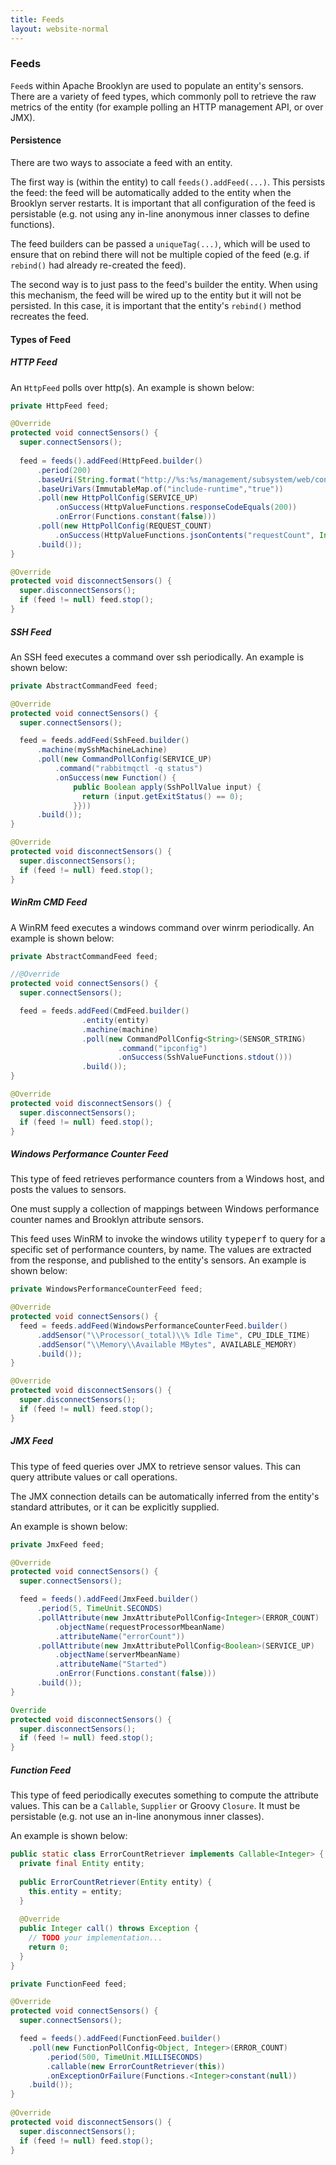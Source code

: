```yaml
---
title: Feeds
layout: website-normal
---
```


<!-- TODO old, needs work (refactoring!) and use of java_link -->

### Feeds

`Feed`s within Apache Brooklyn are used to populate an entity's sensors. There are a variety of 
feed types, which commonly poll to retrieve the raw metrics of the entity (for example polling an 
HTTP management API, or over JMX).  


#### Persistence

There are two ways to associate a feed with an entity.

The first way is (within the entity) to call `feeds().addFeed(...)`.
This persists the feed: the feed will be automatically
added to the entity when the Brooklyn server restarts. It is important that all configuration
of the feed is persistable (e.g. not using any in-line anonymous inner classes to define
functions).

The feed builders can be passed a `uniqueTag(...)`, which will be used to ensure that on
rebind there will not be multiple copied of the feed (e.g. if `rebind()` had already re-created
the feed).

The second way is to just pass to the feed's builder the entity. When using this mechanism, 
the feed will be wired up to the entity but it will not be persisted. In this case, it is
important that the entity's `rebind()` method recreates the feed.


#### Types of Feed

##### HTTP Feed

An `HttpFeed` polls over http(s). An example is shown below:

```java
private HttpFeed feed;

@Override
protected void connectSensors() {
  super.connectSensors();
  
  feed = feeds().addFeed(HttpFeed.builder()
      .period(200)
      .baseUri(String.format("http://%s:%s/management/subsystem/web/connector/http/read-resource", host, port))
      .baseUriVars(ImmutableMap.of("include-runtime","true"))
      .poll(new HttpPollConfig(SERVICE_UP)
          .onSuccess(HttpValueFunctions.responseCodeEquals(200))
          .onError(Functions.constant(false)))
      .poll(new HttpPollConfig(REQUEST_COUNT)
          .onSuccess(HttpValueFunctions.jsonContents("requestCount", Integer.class)))
      .build());
}

@Override
protected void disconnectSensors() {
  super.disconnectSensors();
  if (feed != null) feed.stop();
}
```


##### SSH Feed

An SSH feed executes a command over ssh periodically. An example is shown below:

```java
private AbstractCommandFeed feed;

@Override
protected void connectSensors() {
  super.connectSensors();

  feed = feeds.addFeed(SshFeed.builder()
      .machine(mySshMachineLachine)
      .poll(new CommandPollConfig(SERVICE_UP)
          .command("rabbitmqctl -q status")
          .onSuccess(new Function() {
              public Boolean apply(SshPollValue input) {
                return (input.getExitStatus() == 0);
              }}))
      .build());
}

@Override
protected void disconnectSensors() {
  super.disconnectSensors();
  if (feed != null) feed.stop();
}
```

##### WinRm CMD Feed

A WinRM feed executes a windows command over winrm periodically. An example is shown below:

```java
private AbstractCommandFeed feed;

//@Override
protected void connectSensors() {
  super.connectSensors();

  feed = feeds.addFeed(CmdFeed.builder()
                .entity(entity)
                .machine(machine)
                .poll(new CommandPollConfig<String>(SENSOR_STRING)
                        .command("ipconfig")
                        .onSuccess(SshValueFunctions.stdout()))
                .build());
}

@Override
protected void disconnectSensors() {
  super.disconnectSensors();
  if (feed != null) feed.stop();
}
```

##### Windows Performance Counter Feed

This type of feed retrieves performance counters from a Windows host, and posts the values to sensors.

One must supply a collection of mappings between Windows performance counter names and Brooklyn 
attribute sensors.

This feed uses WinRM to invoke the windows utility <tt>typeperf</tt> to query for a specific set 
of performance counters, by name. The values are extracted from the response, and published to the
entity's sensors. An example is shown below:

```java
private WindowsPerformanceCounterFeed feed;

@Override
protected void connectSensors() {
  feed = feeds.addFeed(WindowsPerformanceCounterFeed.builder()
      .addSensor("\\Processor(_total)\\% Idle Time", CPU_IDLE_TIME)
      .addSensor("\\Memory\\Available MBytes", AVAILABLE_MEMORY)
      .build());
}

@Override
protected void disconnectSensors() {
  super.disconnectSensors();
  if (feed != null) feed.stop();
}
```


##### JMX Feed

This type of feed queries over JMX to retrieve sensor values. This can query attribute
values or call operations.

The JMX connection details can be automatically inferred from the entity's standard attributes,
or it can be explicitly supplied.

An example is shown below:

```java
private JmxFeed feed;

@Override
protected void connectSensors() {
  super.connectSensors();

  feed = feeds().addFeed(JmxFeed.builder()
      .period(5, TimeUnit.SECONDS)
      .pollAttribute(new JmxAttributePollConfig<Integer>(ERROR_COUNT)
          .objectName(requestProcessorMbeanName)
          .attributeName("errorCount"))
      .pollAttribute(new JmxAttributePollConfig<Boolean>(SERVICE_UP)
          .objectName(serverMbeanName)
          .attributeName("Started")
          .onError(Functions.constant(false)))
      .build());
}

Override
protected void disconnectSensors() {
  super.disconnectSensors();
  if (feed != null) feed.stop();
}
```



##### Function Feed

This type of feed periodically executes something to compute the attribute values. This 
can be a `Callable`, `Supplier` or Groovy `Closure`. It must be persistable (e.g. not use 
an in-line anonymous inner classes).

An example is shown below:

```java
public static class ErrorCountRetriever implements Callable<Integer> {
  private final Entity entity;
  
  public ErrorCountRetriever(Entity entity) {
    this.entity = entity;
  }
  
  @Override
  public Integer call() throws Exception {
    // TODO your implementation...
    return 0;
  }
}

private FunctionFeed feed;

@Override
protected void connectSensors() {
  super.connectSensors();

  feed = feeds().addFeed(FunctionFeed.builder()
    .poll(new FunctionPollConfig<Object, Integer>(ERROR_COUNT)
        .period(500, TimeUnit.MILLISECONDS)
        .callable(new ErrorCountRetriever(this))
        .onExceptionOrFailure(Functions.<Integer>constant(null))
    .build());
}
 
@Override
protected void disconnectSensors() {
  super.disconnectSensors();
  if (feed != null) feed.stop();
}
```
